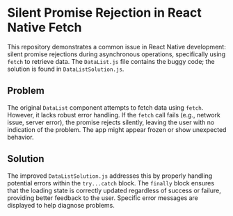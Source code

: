 # Silent Promise Rejection in React Native Fetch

This repository demonstrates a common issue in React Native development: silent promise rejections during asynchronous operations, specifically using `fetch` to retrieve data.  The `DataList.js` file contains the buggy code; the solution is found in `DataListSolution.js`.

## Problem

The original `DataList` component attempts to fetch data using `fetch`. However, it lacks robust error handling. If the `fetch` call fails (e.g., network issue, server error), the promise rejects silently, leaving the user with no indication of the problem.  The app might appear frozen or show unexpected behavior.

## Solution

The improved `DataListSolution.js` addresses this by properly handling potential errors within the `try...catch` block.  The `finally` block ensures that the loading state is correctly updated regardless of success or failure, providing better feedback to the user.  Specific error messages are displayed to help diagnose problems.